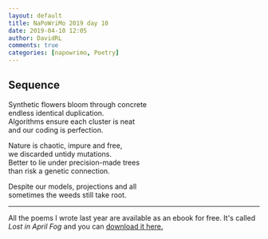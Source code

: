```yaml
---  
layout: default  
title: NaPoWriMo 2019 day 10  
date: 2019-04-10 12:05  
author: DavidRL  
comments: true  
categories: [napowrimo, Poetry]  
---  
```

<!-- wp:heading -->  
<h2>Sequence</h2>  
<!-- /wp:heading -->  

  
<p>Synthetic flowers bloom through concrete <br />endless identical duplication.<br />Algorithms ensure each cluster is neat<br />and our coding is perfection.</p>  


  
<p>Nature is chaotic, impure and free,<br />we discarded untidy mutations.<br />Better to lie under precision-made trees<br />than risk a genetic connection.</p>  


  
<p>Despite our models, projections and all<br />sometimes the weeds still take root.</p>  


  <hr>

     
  <p>All the poems I wrote last year are available as an ebook for free. It's called <em>Lost in April Fog </em>and you can <a href="/aprilfog/">download it here. </a></p>  
  
